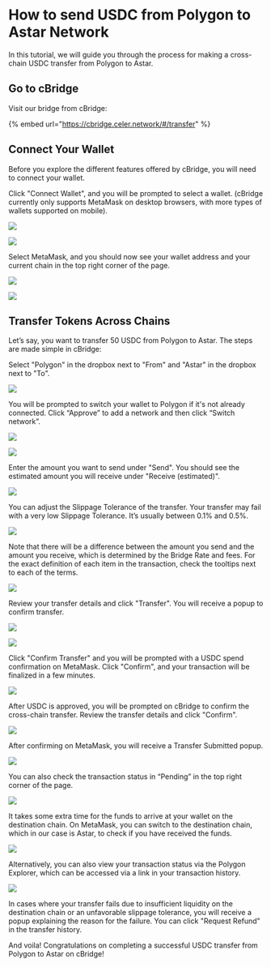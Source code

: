 # How to send USDC from Polygon to Astar Network

In this tutorial, we will guide you through the process for making a cross-chain USDC transfer from Polygon to Astar.

## **Go to cBridge**

Visit our bridge from cBridge:

{% embed url="https://cbridge.celer.network/#/transfer" %}

## **Connect Your Wallet**

Before you explore the different features offered by cBridge, you will need to connect your wallet.

Click "Connect Wallet", and you will be prompted to select a wallet. (cBridge currently only supports MetaMask on desktop browsers, with more types of wallets supported on mobile).

![](<../../.gitbook/assets/image (125) (1).png>)

![](<../../.gitbook/assets/image (124) (1).png>)

Select MetaMask, and you should now see your wallet address and your current chain in the top right corner of the page.

![](<../../.gitbook/assets/image (110).png>)

![](<../../.gitbook/assets/image (120) (1).png>)

## **Transfer Tokens Across Chains**

Let’s say, you want to transfer 50 USDC from Polygon to Astar. The steps are made simple in cBridge:

Select "Polygon" in the dropbox next to "From" and "Astar" in the dropbox next to "To".

![](<../../.gitbook/assets/image (129).png>)

You will be prompted to switch your wallet to Polygon if it's not already connected. Click “Approve” to add a network and then click “Switch network”.

![](<../../.gitbook/assets/image (115) (1).png>)

![](<../../.gitbook/assets/image (119) (1) (1) (1).png>)

Enter the amount you want to send under "Send". You should see the estimated amount you will receive under "Receive (estimated)".

![](<../../.gitbook/assets/image (118) (1).png>)

You can adjust the Slippage Tolerance of the transfer. Your transfer may fail with a very low Slippage Tolerance. It’s usually between 0.1% and 0.5%.

![](<../../.gitbook/assets/image (112) (1).png>)

Note that there will be a difference between the amount you send and the amount you receive, which is determined by the Bridge Rate and fees. For the exact definition of each item in the transaction, check the tooltips next to each of the terms.

![](<../../.gitbook/assets/image (123) (1) (1).png>)

Review your transfer details and click "Transfer". You will receive a popup to confirm transfer.

![](<../../.gitbook/assets/image (121) (1) (1) (1).png>)

![](<../../.gitbook/assets/image (127) (1).png>)

Click "Confirm Transfer" and you will be prompted with a USDC spend confirmation on MetaMask. Click "Confirm", and your transaction will be finalized in a few minutes.

![](<../../.gitbook/assets/image (114) (1).png>)

After USDC is approved, you will be prompted on cBridge to confirm the cross-chain transfer. Review the transfer details and click "Confirm".

![](<../../.gitbook/assets/image (126) (1).png>)

After confirming on MetaMask, you will receive a Transfer Submitted popup.

![](<../../.gitbook/assets/image (113) (1).png>)

You can also check the transaction status in “Pending” in the top right corner of the page.

![](<../../.gitbook/assets/image (117) (1).png>)

It takes some extra time for the funds to arrive at your wallet on the destination chain. On MetaMask, you can switch to the destination chain, which in our case is Astar, to check if you have received the funds.

![](<../../.gitbook/assets/image (122) (1) (1) (1).png>)

Alternatively, you can also view your transaction status via the Polygon Explorer, which can be accessed via a link in your transaction history.

![](<../../.gitbook/assets/image (128) (1).png>)

In cases where your transfer fails due to insufficient liquidity on the destination chain or an unfavorable slippage tolerance, you will receive a popup explaining the reason for the failure. You can click "Request Refund" in the transfer history.

And voila! Congratulations on completing a successful USDC transfer from Polygon to Astar on cBridge!
